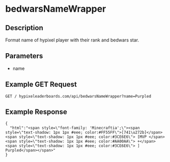 # bedwarsNameWrapper

## Description

Format name of hypixel player with their rank and bedwars star.

## Parameters
- name

## Example GET Request
`GET / hypixeleaderboards.com/api/bedwarsNameWrapper?name=Purpled`

## Example Response

```
{
  "html":"<span style=\"font-family: 'Minecraftia';\"><span style=\"text-shadow: 1px 1px #eee; color:#FF55FF\">[741\u272b]</span><span style=\"text-shadow: 1px 1px #eee; color:#3CE6E6\"> [MVP </span><span style=\"text-shadow: 1px 1px #eee; color:#AA00AA\"> +</span><span style=\"text-shadow: 1px 1px #eee; color:#3CE6E6\"> ] Purpled</span></span>"
}
```
